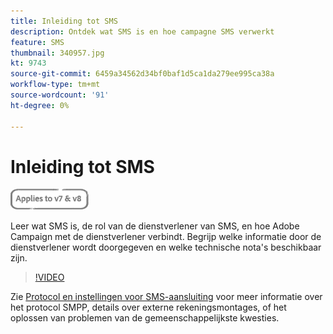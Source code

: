 ```yaml
---
title: Inleiding tot SMS
description: Ontdek wat SMS is en hoe campagne SMS verwerkt
feature: SMS
thumbnail: 340957.jpg
kt: 9743
source-git-commit: 6459a34562d34bf0baf1d5ca1da279ee995ca38a
workflow-type: tm+mt
source-wordcount: '91'
ht-degree: 0%

---
```



# Inleiding tot SMS

![Van toepassing op V7 en V8](../assets/V7-V8-stamp.png)

Leer wat SMS is, de rol van de dienstverlener van SMS, en hoe Adobe Campaign met de dienstverlener verbindt. Begrijp welke informatie door de dienstverlener wordt doorgegeven en welke technische nota&#39;s beschikbaar zijn.

>[!VIDEO](https://video.tv.adobe.com/v/340957?quality=12)

Zie [Protocol en instellingen voor SMS-aansluiting](https://experienceleague.adobe.com/docs/campaign-classic/using/sending-messages/sending-messages-on-mobiles/sms-protocol.html?lang=en#sending-messages) voor meer informatie over het protocol SMPP, details over externe rekeningsmontages, of het oplossen van problemen van de gemeenschappelijkste kwesties.
